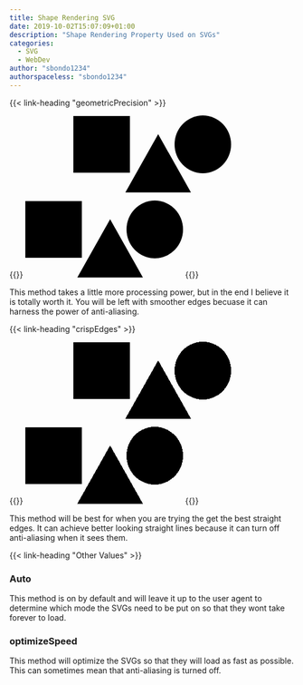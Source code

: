 ```yaml
---
title: Shape Rendering SVG
date: 2019-10-02T15:07:09+01:00
description: "Shape Rendering Property Used on SVGs"
categories:
  - SVG
  - WebDev
author: "sbondo1234"
authorspaceless: "sbondo1234"
---
```


<style>
.ctr{
  display: flex;
  align-items: center;
  justify-content: center;
}
</style>

{{< link-heading "geometricPrecision" >}}

<div class="ctr">
  <svg width="279" height="136" viewBox="0 0 279 136" fill="none" xmlns="http://www.w3.org/2000/svg">
    <rect y="1" width="100" height="100" fill="black" shape-rendering="geometricPrecision"/>
    <path d="M150 33L208.024 135.75H91.9763L150 33Z" fill="black" shape-rendering="geometricPrecision"/>
    <ellipse cx="229" cy="51" rx="50" ry="51" fill="black" shape-rendering="geometricPrecision"/>
  </svg>
</div>

{{<highlight html>}}
<svg width="279" height="136" viewBox="0 0 279 136" fill="none" xmlns="http://www.w3.org/2000/svg">
  <rect y="1" width="100" height="100" fill="black" shape-rendering="geometricPrecision"/>
  <path d="M150 33L208.024 135.75H91.9763L150 33Z" fill="black" shape-rendering="geometricPrecision"/>
  <ellipse cx="229" cy="51" rx="50" ry="51" fill="black" shape-rendering="geometricPrecision"/>
</svg>
{{</highlight>}}

This method takes a little more processing power, but in the end I believe it is
totally worth it. You will be left with smoother edges becuase it can harness
the power of anti-aliasing.

{{< link-heading "crispEdges" >}}

<div class="ctr">
  <svg width="279" height="136" viewBox="0 0 279 136" fill="none" xmlns="http://www.w3.org/2000/svg">
    <rect y="1" width="100" height="100" fill="black" shape-rendering="crispEdges"/>
    <path d="M150 33L208.024 135.75H91.9763L150 33Z" fill="black" shape-rendering="crispEdges"/>
    <ellipse cx="229" cy="51" rx="50" ry="51" fill="black" shape-rendering="crispEdges"/>
  </svg>
</div>

{{<highlight html>}}
<svg width="279" height="136" viewBox="0 0 279 136" fill="none" xmlns="http://www.w3.org/2000/svg">
  <rect y="1" width="100" height="100" fill="black" shape-rendering="crispEdges"/>
  <path d="M150 33L208.024 135.75H91.9763L150 33Z" fill="black" shape-rendering="crispEdges"/>
  <ellipse cx="229" cy="51" rx="50" ry="51" fill="black" shape-rendering="crispEdges"/>
</svg>
{{</highlight>}}

This method will be best for when you are trying the get the best straight edges.
It can achieve better looking straight lines because it can turn off anti-aliasing
when it sees them.

{{< link-heading "Other Values" >}}

### Auto

This method is on by default and will leave it up to the user agent
to determine which mode the SVGs need to be put on so that they wont
take forever to load.

### optimizeSpeed

This method will optimize the SVGs so that they will load as fast as possible.
This can sometimes mean that anti-aliasing is turned off.
